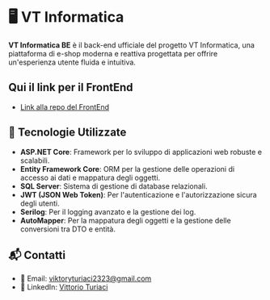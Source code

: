 # 🖥️ VT Informatica

**VT Informatica BE** è il back-end ufficiale del progetto VT Informatica, una piattaforma di e-shop moderna e reattiva progettata per offrire un'esperienza utente fluida e intuitiva.

## Qui il link per il FrontEnd
- [Link alla repo del FrontEnd](https://github.com/Anacronistico00/vtinformatica-fe)
  
## 🚀 Tecnologie Utilizzate

- **ASP.NET Core**: Framework per lo sviluppo di applicazioni web robuste e scalabili.
- **Entity Framework Core**: ORM per la gestione delle operazioni di accesso ai dati e mappatura degli oggetti.
- **SQL Server**: Sistema di gestione di database relazionali.
- **JWT (JSON Web Token)**: Per l'autenticazione e l'autorizzazione sicura degli utenti.
- **Serilog**: Per il logging avanzato e la gestione dei log.
- **AutoMapper**: Per la mappatura degli oggetti e la gestione delle conversioni tra DTO e entità.

## 📬 Contatti

- 📧 Email: viktoryturiaci2323@gmail.com
- 💼 LinkedIn: [Vittorio Turiaci](https://www.linkedin.com/in/vittorio-turiaci-2646a9333/)
